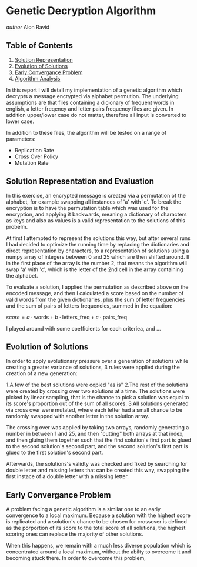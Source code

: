 # Genetic Decryption Algorithm
*author* Alon Ravid

## Table of Contents
1. [Solution Representation](#sol)
2. [Evolution of Solutions](#evolve)
3. [Early Convergance Problem](#conv)
4. [Algorithm Analysis](#algo)

In this report I will detail my implementation of a genetic algorithm which decrypts a message encrypted via alphabet permution. The underlying assumptions are that files containing a dicionary of frequent words in english, a letter freqency and letter pairs frequency files are given. In addition upper/lower case do not matter, therefore all input is converted to lower case.

In addition to these files, the algorithm will be tested on a range of parameters:
* Replication Rate
* Cross Over Policy
* Mutation Rate

## Solution Representation and Evaluation <a name=sol></a>
In this exercise, an encrypted message is created via a permutation of the alphabet, for example swapping 
all instances of 'a' with 'c'. To break the encryption is to have the permutation table which was used for the encryption, and applying it backwards, meaning a dictionary of characters as keys and also as values is a valid representation to the solutions of this probelm.

At first I attempted to represent the solutions this way, but after several runs I had decided to optimize the running time by replacing the dictionaries and direct representation by characters, to a representation of solutions using a numpy array of integers between 0 and 25 which are then shifted around. If in the first place of the array is the number 2, that means the algorithm will swap 'a' with 'c', which is the letter of the 2nd cell in the array containing the alphabet.

To evaluate a solution, I applied the permutation as described above on the encoded message, and then I calculated a score based on the number of valid words from the given dictionaries, plus the sum of letter frequencies and the sum of pairs of letters frequencies, summed in the equation:

$score = a \cdot \text{words} + b \cdot \text{letters\_freq} + c \cdot \text{pairs\_freq}$


I played around with some coefficients for each criteriea, and ...

## Evolution of Solutions <a name=evolve></a>
In order to apply evolutionary pressure over a generation of solutions while creating a greater variance of solutions, 3 rules were applied during the creation of a new generation:

1.A few of the best solutions were copied "as is"
2.The rest of the solutions were created by crossing over two solutions at a time. The solutions were picked by linear sampling, that is the chance to pick a solution was equal to its score's proportion out of the sum of all scores.
3.All solutions generated via cross over were mutated, where each letter had a small chance to be randomly swapped with another letter in the solution array.

The crossing over was applied by taking two arrays, randomly generating a number in between 1 and 25, and then "cutting" both arrays at that index, and then gluing them together such that the first solution's first part is glued to the second solution's second part, and the second solution's first part is glued to the first solution's second part.

Afterwards, the solutions's validty was checked and fixed by searching for double letter and missing letters that can be created this way, swapping the first instace of a double letter with a missing letter.

## Early Convergance Problem <a name=conv></a>
A problem facing a genetic algorithm is a similar one to an early convergence to a local maximum. Because a solution with the highest score is replicated and a solution's chance to be chosen for crossover is defined as the porportion of its score to the total score of all solutions, the highest scoring ones can replace the majority of other solutions.

When this happens, we remain with a much less diverse population which is concentrated around a local maximum, without the abilty to overcome it and becoming stuck there. In order to overcome this problem,
